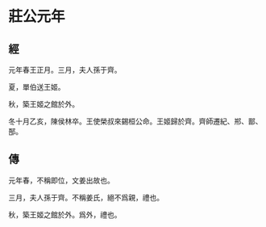 # 莊公元年
## 經

元年春王正月。三月，夫人孫于齊。

夏，單伯送王姬。

秋，築王姬之館於外。

冬十月乙亥，陳侯林卒。王使榮叔來錫桓公命。王姬歸於齊。齊師遷紀、郱、鄑、郚。

## 傳

元年春，不稱即位，文姜出故也。

三月，夫人孫于齊。不稱姜氏，絕不爲親，禮也。

秋，築王姬之館於外。爲外，禮也。

